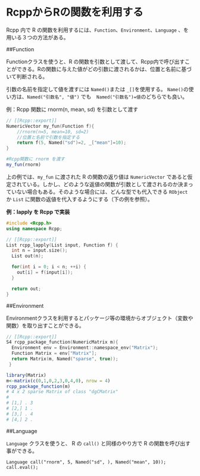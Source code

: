 # RcppからRの関数を利用する

Rcpp 内で R の関数を利用するには、`Function`、`Environment`、`Language` 、を用いる３つの方法がある。


##Function

Functionクラスを使うと、R の関数を引数として渡して、Rcpp内で呼び出すことができる。Rの関数に与えた値がどの引数に渡されるかは、位置と名前に基づいて判断される。

引数の名前を指定して値を渡すには `Named()`または `_[]`を使用する。
`Name()`の使い方は、`Named("引数名", "値")` でも　`Named("引数名")=値`のどちらでも良い。


例：Rcpp 関数に rnorm(n, mean, sd) を引数として渡す


```cpp
// [[Rcpp::export]]
NumericVector my_fun(Function f){
    //rnorm(n=5, mean=10, sd=2)
    //位置と名前で引数を指定する
    return f(5, Named("sd")=2, _["mean"]=10);
}

```

```r
#Rcpp関数に rnorm を渡す
my_fun(rnorm)

```
上の例では、`my_fun` に渡された R の関数の返り値は `NumericVector` であると仮定されている。しかし、どのような返値の関数が引数として渡されるのか決まっていない場合もある。そのような場合には、どんな型でも代入できる `RObject` か `List` に関数の返値を代入するようにする（下の例を参照）。

**例：lapply を Rcpp で実装**

```cpp
#include <Rcpp.h>
using namespace Rcpp;

// [[Rcpp::export]]
List rcpp_lapply(List input, Function f) {
  int n = input.size();
  List out(n);

  for(int i = 0; i < n; ++i) {
    out[i] = f(input[i]);
  }

  return out;
}
```


##Environment

Environmentクラスを利用するとパッケージ等の環境からオブジェクト（変数や関数）を取り出すことができる。

```cpp
// [[Rcpp::export]]
S4 rcpp_package_function(NumericMatrix m){
  Environment env = Environment::namespace_env("Matrix");
  Function Matrix = env["Matrix"];
  return Matrix(m, Named("sparse", true));
 }
```


```r
library(Matrix)
m<-matrix(c(0,1,0,2,3,0,4,0), nrow = 4)
rcpp_package_function(m)
# 4 x 2 sparse Matrix of class "dgCMatrix"
#        
# [1,] . 3
# [2,] 1 .
# [3,] . 4
# [4,] 2 .
```



##Language

`Language` クラスを使うと、 R の `call()` と同様のやり方で R の関数を呼び出す事ができる。

```
Language call("rnorm", 5, Named("sd", ), Named("mean", 10));
call.eval();
```



